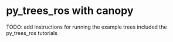 # py_trees_ros with canopy

TODO: add instructions for running the example trees included the py\_trees\_ros tutorials

